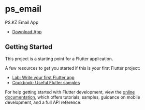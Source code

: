 # ps_email

PS.KZ Email App

- [Download App](https://apps.object.pscloud.io/PS%20Webmail.apk?AWSAccessKeyId=0PPVKFGOWXLEE197NU7W&Expires=1688388554&Signature=ZQt8KTdR2YjRW9bFp6xMLtDKj40%3D)

## Getting Started

This project is a starting point for a Flutter application.

A few resources to get you started if this is your first Flutter project:

- [Lab: Write your first Flutter app](https://docs.flutter.dev/get-started/codelab)
- [Cookbook: Useful Flutter samples](https://docs.flutter.dev/cookbook)


For help getting started with Flutter development, view the
[online documentation](https://docs.flutter.dev/), which offers tutorials,
samples, guidance on mobile development, and a full API reference.
